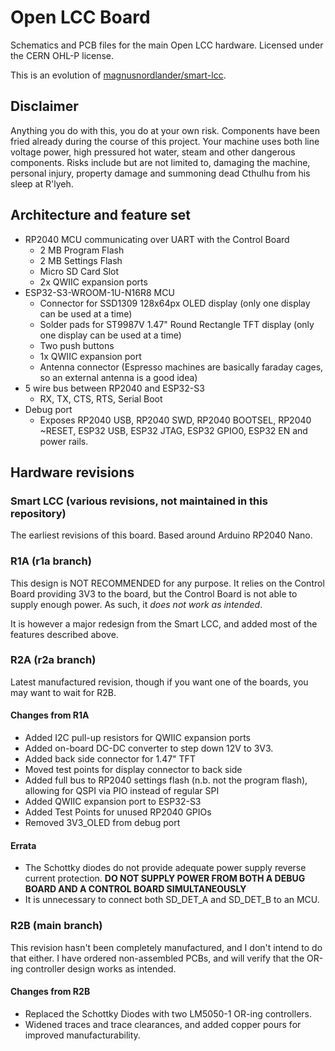 # Open LCC Board

Schematics and PCB files for the main Open LCC hardware. Licensed under the CERN OHL-P license.

This is an evolution of [magnusnordlander/smart-lcc](https://github.com/magnusnordlander/smart-lcc).

## Disclaimer

Anything you do with this, you do at your own risk. Components have been fried already during the course of this project. Your machine uses both line voltage power, high pressured hot water, steam and other dangerous components. Risks include but are not limited to, damaging the machine, personal injury, property damage and summoning dead Cthulhu from his sleep at R'lyeh.

## Architecture and feature set

* RP2040 MCU communicating over UART with the Control Board
  * 2 MB Program Flash
  * 2 MB Settings Flash
  * Micro SD Card Slot
  * 2x QWIIC expansion ports
* ESP32-S3-WROOM-1U-N16R8 MCU
  * Connector for SSD1309 128x64px OLED display (only one display can be used at a time)
  * Solder pads for ST9987V 1.47" Round Rectangle TFT display (only one display can be used at a time)
  * Two push buttons
  * 1x QWIIC expansion port
  * Antenna connector (Espresso machines are basically faraday cages, so an external antenna is a good idea)
* 5 wire bus between RP2040 and ESP32-S3
	* RX, TX, CTS, RTS, Serial Boot
* Debug port
  * Exposes RP2040 USB, RP2040 SWD, RP2040 BOOTSEL, RP2040 ~RESET, ESP32 USB, ESP32 JTAG, ESP32 GPIO0, ESP32 EN and power rails.

## Hardware revisions

### Smart LCC (various revisions, not maintained in this repository)

The earliest revisions of this board. Based around Arduino RP2040 Nano.

### R1A (r1a branch)

This design is NOT RECOMMENDED for any purpose. It relies on the Control Board providing 3V3 to the board, but the Control Board is not able to supply enough power. As such, it *does not work as intended*. 

It is however a major redesign from the Smart LCC, and added most of the features described above.

### R2A (r2a branch)

Latest manufactured revision, though if you want one of the boards, you may want to wait for R2B.

#### Changes from R1A

* Added I2C pull-up resistors for QWIIC expansion ports
* Added on-board DC-DC converter to step down 12V to 3V3.
* Added back side connector for 1.47" TFT
* Moved test points for display connector to back side
* Added full bus to RP2040 settings flash (n.b. not the program flash), allowing for QSPI via PIO instead of regular SPI
* Added QWIIC expansion port to ESP32-S3
* Added Test Points for unused RP2040 GPIOs
* Removed 3V3_OLED from debug port

#### Errata

* The Schottky diodes do not provide adequate power supply reverse current protection. **DO NOT SUPPLY POWER FROM BOTH A DEBUG BOARD AND A CONTROL BOARD SIMULTANEOUSLY**
* It is unnecessary to connect both SD_DET_A and SD_DET_B to an MCU.

### R2B (main branch)

This revision hasn't been completely manufactured, and I don't intend to do that either. I have ordered non-assembled PCBs, and will verify that the OR-ing controller design works as intended.

#### Changes from R2B

* Replaced the Schottky Diodes with two LM5050-1 OR-ing controllers. 
* Widened traces and trace clearances, and added copper pours for improved manufacturability.